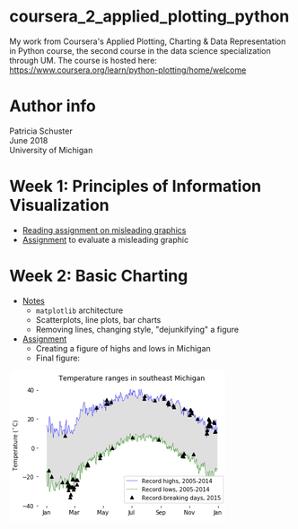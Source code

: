 # coursera_2_applied_plotting_python
My work from Coursera's Applied Plotting, Charting & Data Representation in Python course, the second course in the data science specialization through UM. The course is hosted here: <https://www.coursera.org/learn/python-plotting/home/welcome>

# Author info
Patricia Schuster  
June 2018  
University of Michigan  

# Week 1: Principles of Information Visualization

* [Reading assignment on misleading graphics](week_1/reading_assignment.md)
* [Assignment](week_1/assignment1.md) to evaluate a misleading graphic

# Week 2: Basic Charting

* [Notes](week_2/Week2.ipynb)
    * `matplotlib` architecture
    * Scatterplots, line plots, bar charts
    * Removing lines, changing style, "dejunkifying" a figure
* [Assignment](week_2/Assignment2.ipynb)
    * Creating a figure of highs and lows in Michigan
    * Final figure:
    
![Assignment 2](week_2/temperatures.png)